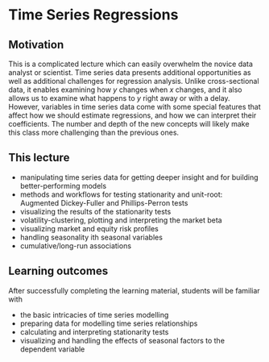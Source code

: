 # Time Series Regressions

## Motivation

This is a complicated lecture which can easily overwhelm the novice data analyst or scientist. Time series data presents additional opportunities as well as additional challenges for regression analysis. Unlike cross-sectional data, it enables examining how $y$ changes when $x$ changes, and it also allows us to examine what happens to $y$ right away or with a delay. However, variables in time series data come with some special features that affect how we should estimate regressions, and how we can interpret their coefficients. The number and depth of the new concepts will likely make this class more challenging than the previous ones. 

## This lecture

- manipulating time series data for getting deeper insight and for building better-performing models
- methods and workflows for testing stationarity and unit-root: Augmented Dickey-Fuller and Phillips-Perron tests
- visualizing the results of the stationarity tests
- volatility-clustering, plotting and interpreting the market beta
- visualizing market and equity risk profiles
- handling seasonality ith seasonal variables
- cumulative/long-run associations

## Learning outcomes

After successfully completing the learning material, students will be familiar with

- the basic intricacies of time series modelling
- preparing data for modelling time series relationships
- calculating and interpreting stationarity tests
- visualizing and handling the effects of seasonal factors to the dependent variable